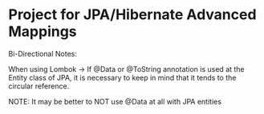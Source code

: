 # Project for JPA/Hibernate Advanced Mappings

Bi-Directional Notes:

When using Lombok -> If @Data or @ToString annotation is used at the Entity class of JPA, it is necessary to keep in mind that it tends to the circular reference.

NOTE: It may be better to NOT use @Data at all with JPA entities
